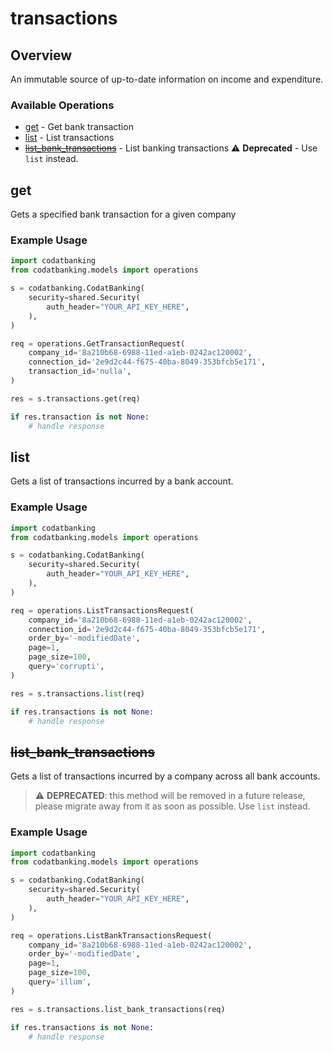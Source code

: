 # transactions

## Overview

An immutable source of up-to-date information on income and expenditure.

### Available Operations

* [get](#get) - Get bank transaction
* [list](#list) - List transactions
* [~~list_bank_transactions~~](#list_bank_transactions) - List banking transactions :warning: **Deprecated** - Use `list` instead.

## get

Gets a specified bank transaction for a given company

### Example Usage

```python
import codatbanking
from codatbanking.models import operations

s = codatbanking.CodatBanking(
    security=shared.Security(
        auth_header="YOUR_API_KEY_HERE",
    ),
)

req = operations.GetTransactionRequest(
    company_id='8a210b68-6988-11ed-a1eb-0242ac120002',
    connection_id='2e9d2c44-f675-40ba-8049-353bfcb5e171',
    transaction_id='nulla',
)

res = s.transactions.get(req)

if res.transaction is not None:
    # handle response
```

## list

Gets a list of transactions incurred by a bank account.

### Example Usage

```python
import codatbanking
from codatbanking.models import operations

s = codatbanking.CodatBanking(
    security=shared.Security(
        auth_header="YOUR_API_KEY_HERE",
    ),
)

req = operations.ListTransactionsRequest(
    company_id='8a210b68-6988-11ed-a1eb-0242ac120002',
    connection_id='2e9d2c44-f675-40ba-8049-353bfcb5e171',
    order_by='-modifiedDate',
    page=1,
    page_size=100,
    query='corrupti',
)

res = s.transactions.list(req)

if res.transactions is not None:
    # handle response
```

## ~~list_bank_transactions~~

Gets a list of transactions incurred by a company across all bank accounts.

> :warning: **DEPRECATED**: this method will be removed in a future release, please migrate away from it as soon as possible. Use `list` instead.

### Example Usage

```python
import codatbanking
from codatbanking.models import operations

s = codatbanking.CodatBanking(
    security=shared.Security(
        auth_header="YOUR_API_KEY_HERE",
    ),
)

req = operations.ListBankTransactionsRequest(
    company_id='8a210b68-6988-11ed-a1eb-0242ac120002',
    order_by='-modifiedDate',
    page=1,
    page_size=100,
    query='illum',
)

res = s.transactions.list_bank_transactions(req)

if res.transactions is not None:
    # handle response
```
